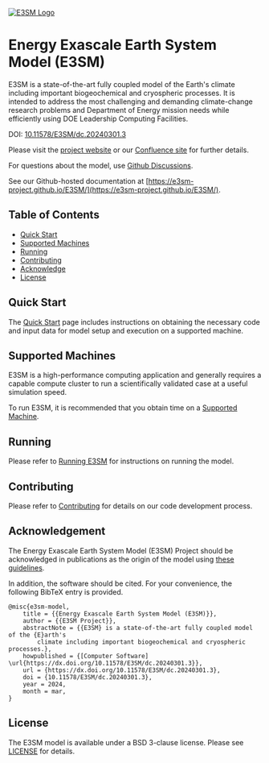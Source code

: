 [![E3SM Logo](https://e3sm.org/wp-content/themes/e3sm/assets/images/e3sm-logo.png)](https://e3sm.org)

Energy Exascale Earth System Model (E3SM)
================================================================================

E3SM is a state-of-the-art fully coupled model of the Earth's climate including
important biogeochemical and cryospheric processes. It is intended to address
the most challenging and demanding climate-change research problems and
Department of Energy mission needs while efficiently using DOE Leadership
Computing Facilities.  

DOI: [10.11578/E3SM/dc.20240301.3](http://dx.doi.org/10.11578/E3SM/dc.20240301.3)

Please visit the [project website](https://e3sm.org) or our [Confluence site](https://acme-climate.atlassian.net/wiki/spaces/DOC/overview)
for further details.

For questions about the model, use [Github Discussions](https://github.com/E3SM-Project/E3SM/discussions).

See our Github-hosted documentation at [https://e3sm-project.github.io/E3SM/](https://e3sm-project.github.io/E3SM/).

Table of Contents 
--------------------------------------------------------------------------------
- [Quick Start](#quickstart)
- [Supported Machines](#supportedmachines)
- [Running](#running)
- [Contributing](#contributing)
- [Acknowledge](#acknowledge)
- [License](#license)

Quick Start
--------------------------------------------------------------------------------
The [Quick Start](https://e3sm.org/model/running-e3sm/e3sm-quick-start/) page
includes instructions on obtaining the necessary code and input data for model 
setup and execution on a supported machine.

Supported Machines 
--------------------------------------------------------------------------------
E3SM is a high-performance computing application and generally requires a
capable compute cluster to run a scientifically validated case at a useful
simulation speed.

To run E3SM, it is recommended that you obtain time on a 
[Supported Machine](https://e3sm.org/model/running-e3sm/supported-machines/).

Running
--------------------------------------------------------------------------------
Please refer to [Running E3SM](https://e3sm.org/model/running-e3sm/)
 for instructions on running the model. 

Contributing
--------------------------------------------------------------------------------
Please refer to [Contributing](CONTRIBUTING.md) for details on our code development
process.

Acknowledgement
--------------------------------------------------------------------------------
The Energy Exascale Earth System Model (E3SM) Project should be acknowledged in
publications as the origin of the model using
[these guidelines](https://e3sm.org/resources/policies/acknowledge-e3sm/).

In addition, the software should be cited.  For your convenience,
the following BibTeX entry is provided.
```TeX
@misc{e3sm-model,
	title = {{Energy Exascale Earth System Model (E3SM)}},
	author = {{E3SM Project}},
	abstractNote = {{E3SM} is a state-of-the-art fully coupled model of the {E}arth's 
		climate including important biogeochemical and cryospheric processes.},
	howpublished = {[Computer Software] \url{https://dx.doi.org/10.11578/E3SM/dc.20240301.3}},
	url = {https://dx.doi.org/10.11578/E3SM/dc.20240301.3},
	doi = {10.11578/E3SM/dc.20240301.3},
	year = 2024,
	month = mar,
}
```

License
--------------------------------------------------------------------------------
The E3SM model is available under a BSD 3-clause license.
Please see [LICENSE](LICENSE) for details.

